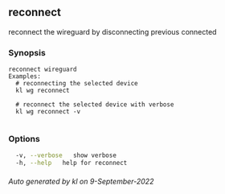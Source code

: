 ## reconnect

reconnect the wireguard by disconnecting previous connected

### Synopsis

```
reconnect wireguard
Examples:
  # reconnecting the selected device
  kl wg reconnect

  # reconnect the selected device with verbose
  kl wg reconnect -v
	
```

### Options

```bash
  -v, --verbose   show verbose
  -h, --help   help for reconnect
```



###### Auto generated by kl on 9-September-2022

